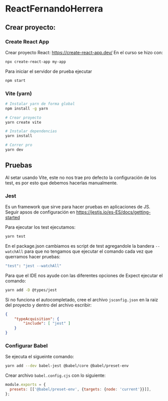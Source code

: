 # ReactFernandoHerrera

## Crear proyecto: 

### Create React App
Crear proyecto React: https://create-react-app.dev/
En el curso se hizo con:
```bash
npx create-react-app my-app
```

Para iniciar el servidor de prueba ejecutar
```bash
npm start
```

### Vite (yarn)
```bash
# Instalar yarn de forma global
npm install -g yarn
```

```bash
# Crear proyecto
yarn create vite
```

```bash
# Instalar dependencias
yarn install
```

```bash
# Correr pro
yarn dev
```

## Pruebas
Al setar usando Vite, este no nos trae pro defecto la configuración de los test, es por esto que debemos hacerlas manualmente.

### Jest
Es un framework que sirve para hacer pruebas en aplicaciones de JS. Seguir apsos de configuración en https://jestjs.io/es-ES/docs/getting-started

Para ejecutar los test ejecutamos:
```bash
yarn test
```

En el package.json cambiamos es script de test agregandole la bandera `-- watchAll` para que no tengamos que ejecutar el comando cada vez que querramos hacer pruebas:
```bash
"test": "jest --watchAll"
```

Para que el IDE nos ayude con las diferentes opciones de Expect ejecutar el comando:
```bash
yarn add -D @types/jest
```

Si no funciona el autocompletado, cree el archivo `jsconfig.json` en la raiz del proyecto y dentro del archivo escribir:
```json
{ 
    "typeAcquisition": { 
        "include": [ "jest" ] 
    } 
}
```

### Configurar Babel
Se ejecuta el sigueinte comando:
```bash
yarn add --dev babel-jest @babel/core @babel/preset-env
```

Crear archivo `babel.config.cjs` con lo siguiente:
```js
module.exports = {
  presets: [['@babel/preset-env', {targets: {node: 'current'}}]],
};
```

